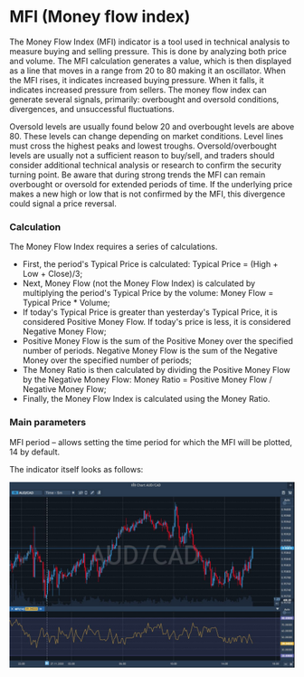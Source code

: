 # MFI \(Money flow index\)

The Money Flow Index \(MFI\) indicator is a tool used in technical analysis to measure buying and selling pressure. This is done by analyzing both price and volume. The MFI calculation generates a value, which is then displayed as a line that moves in a range from 20 to 80 making it an oscillator. When the MFI rises, it indicates increased buying pressure. When it falls, it indicates increased pressure from sellers. The money flow index can generate several signals, primarily: overbought and oversold conditions, divergences, and unsuccessful fluctuations.

Oversold levels are usually found below 20 and overbought levels are above 80. These levels can change depending on market conditions. Level lines must cross the highest peaks and lowest troughs. Oversold/overbought levels are usually not a sufficient reason to buy/sell, and traders should consider additional technical analysis or research to confirm the security turning point. Be aware that during strong trends the MFI can remain overbought or oversold for extended periods of time. If the underlying price makes a new high or low that is not confirmed by the MFI, this divergence could signal a price reversal.

### Calculation

The Money Flow Index requires a series of calculations.

* First, the period's Typical Price is calculated: Typical Price = \(High + Low + Close\)/3;
* Next, Money Flow \(not the Money Flow Index\) is calculated by multiplying the period's Typical Price by the volume: Money Flow = Typical Price \* Volume;
* If today's Typical Price is greater than yesterday's Typical Price, it is considered Positive Money Flow. If today's price is less, it is considered Negative Money Flow;
* Positive Money Flow is the sum of the Positive Money over the specified number of periods. Negative Money Flow is the sum of the Negative Money over the specified number of periods;
* The Money Ratio is then calculated by dividing the Positive Money Flow by the Negative Money Flow: Money Ratio = Positive Money Flow / Negative Money Flow;
* Finally, the Money Flow Index is calculated using the Money Ratio.

### Main parameters

MFI period – allows setting the time period for which the MFI will be plotted, 14 by default.

The indicator itself looks as follows:

![](../../../../.gitbook/assets/mfi.jpg)


